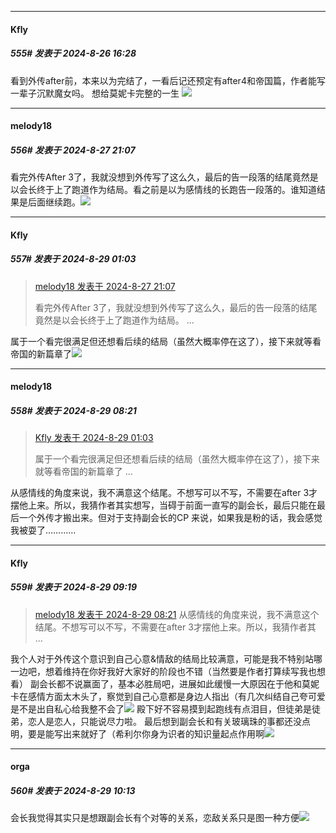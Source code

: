 ﻿
*****

####  Kfly  
##### 555#       发表于 2024-8-26 16:28

看到外传after前，本来以为完结了，一看后记还预定有after4和帝国篇，作者能写一辈子沉默魔女吗。  想给莫妮卡完整的一生 <img src="https://static.saraba1st.com/image/smiley/face2017/066.png" referrerpolicy="no-referrer">


*****

####  melody18  
##### 556#       发表于 2024-8-27 21:07

看完外传After 3了，我就没想到外传写了这么久，最后的告一段落的结尾竟然是以会长终于上了跑道作为结局。看之前是以为感情线的长跑告一段落的。谁知道结果是后面继续跑。<img src="https://static.saraba1st.com/image/smiley/face2017/009.gif" referrerpolicy="no-referrer">


*****

####  Kfly  
##### 557#       发表于 2024-8-29 01:03

<blockquote><a href="httphttps://bbs.saraba1st.com/2b/forum.php?mod=redirect&amp;goto=findpost&amp;pid=66034871&amp;ptid=2012733" target="_blank">melody18 发表于 2024-8-27 21:07</a>

看完外传After 3了，我就没想到外传写了这么久，最后的告一段落的结尾竟然是以会长终于上了跑道作为结局。 ...</blockquote>
属于一个看完很满足但还想看后续的结局（虽然大概率停在这了），接下来就等看帝国的新篇章了<img src="https://static.saraba1st.com/image/smiley/face2017/068.png" referrerpolicy="no-referrer">


*****

####  melody18  
##### 558#       发表于 2024-8-29 08:21

<blockquote><a href="httphttps://bbs.saraba1st.com/2b/forum.php?mod=redirect&amp;goto=findpost&amp;pid=66048497&amp;ptid=2012733" target="_blank">Kfly 发表于 2024-8-29 01:03</a>

属于一个看完很满足但还想看后续的结局（虽然大概率停在这了），接下来就等看帝国的新篇章了 ...</blockquote>
从感情线的角度来说，我不满意这个结尾。不想写可以不写，不需要在after 3才摆他上来。所以，我猜作者其实想写，当碍于前面一直写的副会长，最后只能在最后一个外传才搬出来。但对于支持副会长的CP 来说，如果我是粉的话，我会感觉我被耍了…………


*****

####  Kfly  
##### 559#       发表于 2024-8-29 09:19

<blockquote><a href="httphttps://bbs.saraba1st.com/2b/forum.php?mod=redirect&amp;goto=findpost&amp;pid=66049193&amp;ptid=2012733" target="_blank">melody18 发表于 2024-8-29 08:21</a>
从感情线的角度来说，我不满意这个结尾。不想写可以不写，不需要在after 3才摆他上来。所以，我猜作者其 ...</blockquote>
我个人对于外传这个意识到自己心意&amp;情敌的结局比较满意，可能是我不特别站哪一边吧，想着维持在你好我好大家好的阶段也不错（当然要是作者打算续写我也想看）
副会长都不说赢面了，基本必胜局吧，进展如此缓慢一大原因在于他和莫妮卡在感情方面太木头了，察觉到自己心意都是身边人指出（有几次纠结自己夸可爱是不是出自私心给我整不会了<img src="https://static.saraba1st.com/image/smiley/face2017/068.png" referrerpolicy="no-referrer">
殿下好不容易摸到起跑线有点泪目，但徒弟是徒弟，恋人是恋人，只能说尽力啦。
最后想到副会长和有关玻璃珠的事都还没点明，要是能写出来就好了（希利尔你身为识者的知识量起点作用啊<img src="https://static.saraba1st.com/image/smiley/face2017/053.png" referrerpolicy="no-referrer">


*****

####  orga  
##### 560#       发表于 2024-8-29 10:13

会长我觉得其实只是想跟副会长有个对等的关系，恋敌关系只是图一种方便<img src="https://static.saraba1st.com/image/smiley/face2017/037.png" referrerpolicy="no-referrer">

